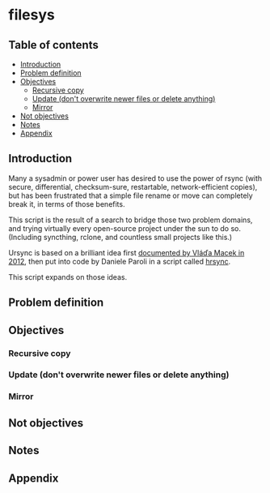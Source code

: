 # filesys<!-- omit in toc -->

## Table of contents<!-- omit in toc -->

- [Introduction](#introduction)
- [Problem definition](#problem-definition)
- [Objectives](#objectives)
	- [Recursive copy](#recursive-copy)
	- [Update (don't overwrite newer files or delete anything)](#update-dont-overwrite-newer-files-or-delete-anything)
	- [Mirror](#mirror)
- [Not objectives](#not-objectives)
- [Notes](#notes)
- [Appendix](#appendix)

## Introduction

Many a sysadmin or power user has desired to use the power of rsync (with secure, differential, checksum-sure, restartable, network-efficient copies), but has been frustrated that a simple file rename or move can completely break it, in terms of those benefits.

This script is the result of a search to bridge those two problem domains, and trying virtually every open-source project under the sun to do so. (Including syncthing, rclone, and countless small projects like this.)

Ursync is based on a brilliant idea first [documented by Vláďa Macek in 2012](https://lincolnloop.com/blog/detecting-file-moves-renames-rsync/), then put into code by Daniele Paroli in a script called [hrsync](https://github.com/dparoli/hrsync).

This script expands on those ideas.

## Problem definition

## Objectives

### Recursive copy

### Update (don't overwrite newer files or delete anything)

### Mirror

## Not objectives

## Notes

## Appendix
